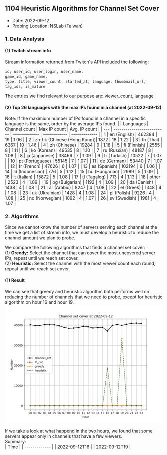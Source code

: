 ## 1104 Heuristic Algorithms for Channel Set Cover
- Date: 2022-09-12
- Probing Location: NSLab (Taiwan)

### 1. Data Analysis
#### (1) Twitch stream info
Stream information returned from Twitch's API included the following:  
```
id, user_id, user_login, user_name, 
game_id, game_name, 
type, title, viewer_count, started_at, language, thumbnail_url, tag_ids, is_mature
```
The entries we find relevant to our purpose are: viewer_count, langauge

#### (2) Top 26 languages with the max IPs found in a channel (at 2022-09-12)
Note: If the maximium number of IPs found in a channel in a specific language is the same, order by the average IPs found.
|     | Languages                  | Channel count | Max IP count | Avg. IP count |
| --- | -------------------------- | ------------- | ------------ | ------------- |
| 1   | en (English)               | 462384        | 19           | 1.06          |
| 2   | zh-hk (Chinese (Hong Kong))| 1872          | 18           | 1.22          |
| 3   | th (Thai)                  | 6367          | 10           | 1.46          |
| 4   | zh (Chinese)               | 19284         | 9            | 1.18          |
| 5   | fi (Finnish)               | 2555          | 8            | 1.11          |
| 6   | ko (Korean)                | 49535         | 8            | 1.10          |
| 7   | ru (Russian)               | 48187         | 8            | 1.08          |
| 8   | ja (Japanese)              | 38466         | 7            | 1.09          |
| 9   | tr (Turkish)               | 10522         | 7            | 1.07          |
| 10  | pt (Portuguese)            | 55145         | 7            | 1.07          |
| 11  | de (German)                | 53440         | 7            | 1.07          |
| 12  | fr (French)                | 47626         | 6            | 1.07          |
| 13  | es (Spanish)               | 102194        | 6            | 1.06          |
| 14  | id (Indonesian)            | 776           | 5            | 1.12          |
| 15  | hu (Hungarian)             | 2989          | 5            | 1.09          |
| 16  | it (Italian)               | 15872         | 5            | 1.08          |
| 17  | tl (Tagalog)               | 713           | 4            | 1.13          |
| 18  | other                      | 2523          | 4            | 1.09          |
| 19  | bg (Bulgarian)             | 1192          | 4            | 1.09          |
| 20  | da (Danish)                | 1438          | 4            | 1.08          |
| 21  | ar (Arabic)                | 8247          | 4            | 1.08          |
| 22  | el (Greek)                 | 1348          | 4            | 1.08          |
| 23  | uk (Ukrainian)             | 1428          | 4            | 1.08          |
| 24  | pl (Polish)                | 9226          | 4            | 1.08          |
| 25  | no (Norwegian)             | 1092          | 4            | 1.07          |
| 26  | sv (Swedish)               | 1981          | 4            | 1.07          |


### 2. Algorithms
Since we cannot know the number of servers serving each channel at the time we get a list of stream info, we must develop a heuristic to reduce the channel amount we plan to probe.  

We compare the following algorithms that finds a channel set cover:  
(1) **Greedy:** Select the channel that can cover the most uncovered server IPs, repeat until we reach set cover.  
(2) **Heuristic:** Select the channel with the most viewer count each round, repeat until we reach set cover.  

#### (1) Result
We can see that greedy and heuristic algorithm both performs well on reducing the number of channels that we need to probe, except for heuristic algorithm on hour 16 and hour 19.  
<img src="/images/channel-1.png" width="600">

If we take a look at what happend in the two hours, we found that some servers appear only in channels that have a few viewers.  
Summary:  
| Time          |
| ------------- |
| 2022-09-12T16 |
| 2022-09-12T19 |
